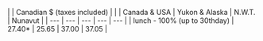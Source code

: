 |  | Canadian $ (taxes included) |
|  | Canada & USA | Yukon & Alaska | N.W.T. | Nunavut |
| --- | --- | --- | --- | --- |
| lunch - 100% (up to 30thday) | 27.40* | 25.65 | 37.00 | 37.05 |